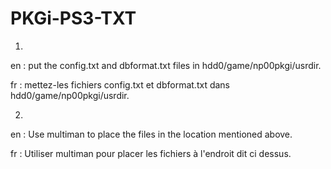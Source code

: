 # PKGi-PS3-TXT
1)

en : put the config.txt and dbformat.txt files in hdd0/game/np00pkgi/usrdir.

fr : mettez-les fichiers config.txt et dbformat.txt dans hdd0/game/np00pkgi/usrdir.

2)

en : Use multiman to place the files in the location mentioned above.

fr : Utiliser multiman pour placer les fichiers à l'endroit dit ci dessus.
